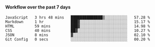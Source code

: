 #### Workflow over the past 7 days

<!--START_SECTION:waka-->

```text
JavaScript   3 hrs 48 mins   ██████████████▒░░░░░░░░░░   57.28 %
Markdown     1 hr            ███▓░░░░░░░░░░░░░░░░░░░░░   15.17 %
HTML         59 mins         ███▓░░░░░░░░░░░░░░░░░░░░░   14.98 %
CSS          40 mins         ██▓░░░░░░░░░░░░░░░░░░░░░░   10.27 %
JSON         8 mins          ▓░░░░░░░░░░░░░░░░░░░░░░░░   02.10 %
Git Config   0 secs          ░░░░░░░░░░░░░░░░░░░░░░░░░   00.20 %
```

<!--END_SECTION:waka-->
